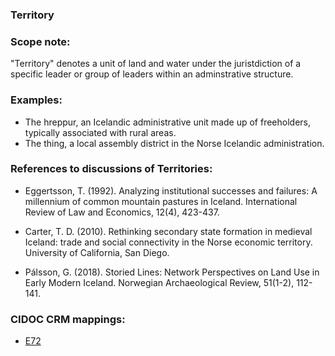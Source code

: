 
### Territory 

###  Scope note: 
"Territory" denotes a unit of land and water under the juristdiction of a specific leader or group of leaders within an adminstrative structure. 

### Examples: 

* The hreppur, an Icelandic administrative unit made up of freeholders, typically associated with rural areas. 
* The thing, a local assembly district in the Norse Icelandic administration. 

### References to discussions of Territories:

* Eggertsson, T. (1992). Analyzing institutional successes and failures: A millennium of common mountain pastures in Iceland. International Review of Law and Economics, 12(4), 423-437.

* Carter, T. D. (2010). Rethinking secondary state formation in medieval Iceland: trade and social connectivity in the Norse economic territory. University of California, San Diego.

* Pálsson, G. (2018). Storied Lines: Network Perspectives on Land Use in Early Modern Iceland. Norwegian Archaeological Review, 51(1-2), 112-141.

### CIDOC CRM mappings: 

* [E72](http://www.cidoc-crm.org/Entity/e72-legal-object/version-6.2.2)